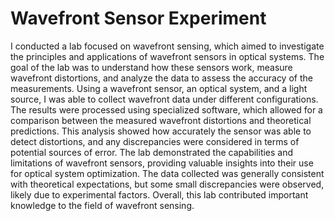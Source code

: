 # Wavefront Sensor Experiment 
I conducted a lab focused on wavefront sensing, which aimed to investigate the principles and applications of wavefront sensors in optical systems. The goal of the lab was to understand how these sensors work, measure wavefront distortions, and analyze the data to assess the accuracy of the measurements. Using a wavefront sensor, an optical system, and a light source, I was able to collect wavefront data under different configurations. The results were processed using specialized software, which allowed for a comparison between the measured wavefront distortions and theoretical predictions. This analysis showed how accurately the sensor was able to detect distortions, and any discrepancies were considered in terms of potential sources of error. The lab demonstrated the capabilities and limitations of wavefront sensors, providing valuable insights into their use for optical system optimization. The data collected was generally consistent with theoretical expectations, but some small discrepancies were observed, likely due to experimental factors. Overall, this lab contributed important knowledge to the field of wavefront sensing.







